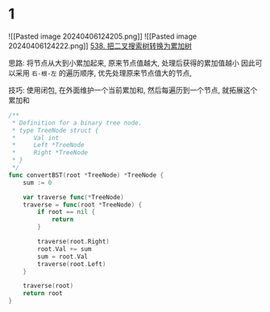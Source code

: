 # 1
![[Pasted image 20240406124205.png]]
![[Pasted image 20240406124222.png]]
[538. 把二叉搜索树转换为累加树](https://leetcode.cn/problems/convert-bst-to-greater-tree/)

思路: 将节点从大到小累加起来, 原来节点值越大, 处理后获得的累加值越小
因此可以采用 `右-根-左` 的遍历顺序, 优先处理原来节点值大的节点, 

技巧: 使用闭包, 在外面维护一个当前累加和, 然后每遍历到一个节点, 就拓展这个累加和

```go
/**
 * Definition for a binary tree node.
 * type TreeNode struct {
 *     Val int
 *     Left *TreeNode
 *     Right *TreeNode
 * }
 */
func convertBST(root *TreeNode) *TreeNode {
	sum := 0

	var traverse func(*TreeNode)
	traverse = func(root *TreeNode) {
		if root == nil {
			return
		}

		traverse(root.Right)
		root.Val += sum
		sum = root.Val
		traverse(root.Left)
	}

	traverse(root)
	return root
}
```